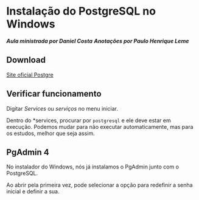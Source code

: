 # Instalação do PostgreSQL no Windows

_**Aula ministrada por Daniel Costa**_
_**Anotações por Paulo Henrique Leme**_

## Download

[Site oficial Postgre](https://www.postgresql.org/)

## Verificar funcionamento

Digitar *Services* ou *serviços* no menu iniciar.

Dentro do *services, procurar por `postgresql` e ele deve estar em execução. Podemos mudar para não executar automaticamente, mas para  os estudos, melhor que seja assim.

## PgAdmin 4

No instalador do Windows, nós já instalamos o PgAdmin junto com o PostgreSQL.

Ao abrir pela primeira vez, pode selecionar a opção para redefinir a senha inicial e definir a sua.
